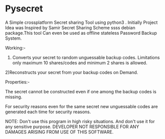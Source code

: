 # Pysecret
A Simple crossplatform Secret sharing Tool using python3 . Initially Project Idea was Inspired by Samir Secret Sharing Scheme ssss debian package.This tool Can even be used as offline stateless Password Backup System. 

Working:-

1) Converts your secret to random unguessable backup codes. Limitations only maximum 10 shares/codes and minimum 2 shares is allowed.

2)Reconstructs your secret from your backup codes on Demand.

Properties:-

The secret cannot be constructed even if one among the backup codes is missing.

For security reasons even for the same secret new unguessable codes are generated each time for security reasons. 

NOTE: Don't use this program in high risky situations. And don't use it for any sensitive purpose. DEVELOPER NOT RESPONSIBLE FOR ANY DAMAGES ARISING FROM USE OF THIS SOFTWARE.
